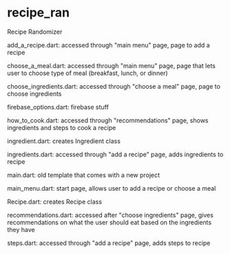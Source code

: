 # recipe_ran

Recipe Randomizer

add_a_recipe.dart: accessed through "main menu" page, page to add a recipe

choose_a_meal.dart: accessed through "main menu" page, page that lets user to choose type of meal (breakfast, lunch, or dinner)

choose_ingredients.dart: accessed through "choose a meal" page, page to choose ingredients

firebase_options.dart: firebase stuff

how_to_cook.dart: accessed through "recommendations" page, shows ingredients and steps to cook a recipe

ingredient.dart: creates Ingredient class

ingredients.dart: accessed through "add a recipe" page, adds ingredients to recipe

main.dart: old template that comes with a new project

main_menu.dart: start page, allows user to add a recipe or choose a meal

Recipe.dart: creates Recipe class

recommendations.dart: accessed after "choose ingredients" page, gives recommendations on what the user should eat based on the ingredients they have

steps.dart: accessed through "add a recipe" page, adds steps to recipe 

